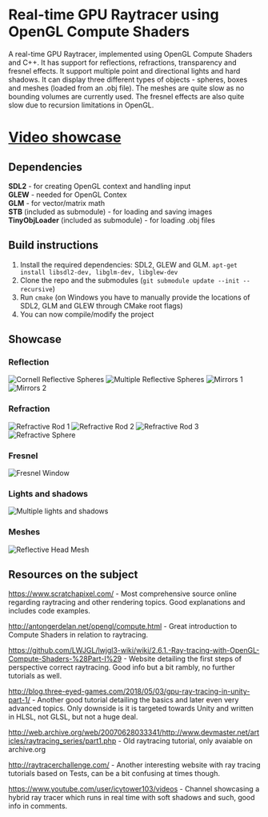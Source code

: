 # Real-time GPU Raytracer using OpenGL Compute Shaders
A real-time GPU Raytracer, implemented using OpenGL Compute Shaders and C++. It has support for reflections, refractions, transparency and fresnel effects. It support multiple point and directional lights and hard shadows. It can display three different types of objects - spheres, boxes and meshes (loaded from an .obj file). The meshes are quite slow as no bounding volumes are currently used. The fresnel effects are also quite slow due to recursion limitations in OpenGL.
   
# [Video showcase](https://www.youtube.com/watch?v=Cn4bBsMrems&t=40s)

## Dependencies  
**SDL2** - for creating OpenGL context and handling input  
**GLEW** - needed for OpenGL Contex  
**GLM** - for vector/matrix math  
**STB** (included as submodule) - for loading and saving images  
**TinyObjLoader** (included as submodule) - for loading .obj files

## Build instructions   
1. Install the required dependencies: SDL2, GLEW and GLM.  `apt-get install libsdl2-dev, libglm-dev, libglew-dev`  
2. Clone the repo and the submodules (`git submodule update --init --recursive`)
3. Run `cmake` (on Windows you have to manually provide the locations of SDL2, GLM and GLEW through CMake root flags)  
4. You can now compile/modify the project  

## Showcase
### **Reflection**
![Cornell Reflective Spheres](docs/images/reflection1.png)
![Multiple Reflective Spheres](docs/images/reflection2.png)
![Mirrors 1](docs/images/reflection3.png)
![Mirrors 2](docs/images/reflection4.png)

### **Refraction**
![Refractive Rod 1](docs/images/refraction1.png)
![Refractive Rod 2](docs/images/refraction2.png)
![Refractive Rod 3](docs/images/refraction3.png)
![Refractive Sphere](docs/images/refraction4.png)

### **Fresnel**
![Fresnel Window](docs/images/fresnel.png)

### **Lights and shadows**
![Multiple lights and shadows](docs/images/lights.png)

### **Meshes**
![Reflective Head Mesh](docs/images/mesh.png)

## Resources on the subject  
https://www.scratchapixel.com/ - Most comprehensive source online regarding raytracing and other rendering topics. Good explanations and includes code examples.  
  
http://antongerdelan.net/opengl/compute.html - Great introduction to Compute Shaders in relation to raytracing. 

https://github.com/LWJGL/lwjgl3-wiki/wiki/2.6.1.-Ray-tracing-with-OpenGL-Compute-Shaders-%28Part-I%29 - 
Website detailing the first steps of perspective correct raytracing. Good info but a bit rambly, no further tutorials as well.

http://blog.three-eyed-games.com/2018/05/03/gpu-ray-tracing-in-unity-part-1/ - Another good tutorial detailing the basics and later even very advanced topics. Only downside is it is targeted towards Unity and written in HLSL, not GLSL, but not a huge deal. 
 
http://web.archive.org/web/20070628033341/http://www.devmaster.net/articles/raytracing_series/part1.php - Old raytracing tutorial, only avaiable on archive.org 

http://raytracerchallenge.com/ - Another interesting website with ray tracing tutorials based on Tests, can be a bit confusing at times though.  

https://www.youtube.com/user/icytower103/videos - Channel showcasing a hybrid ray tracer which runs in real time with soft shadows and such, good info in comments.  